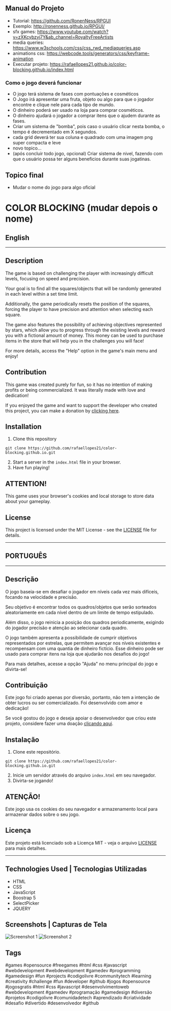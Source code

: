 ## Manual do Projeto
- Tutorial: https://github.com/RonenNess/RPGUI
- Exemplo: http://ronenness.github.io/RPGUI/
- sfx games: https://www.youtube.com/watch?v=zXKcybzvj7Y&ab_channel=RoyaltyFreeArtists
- media queries: https://www.w3schools.com/css/css_rwd_mediaqueries.asp
- animations css: https://webcode.tools/generators/css/keyframe-animation
- Executar projeto: https://rafaellopes21.github.io/color-blocking.github.io/index.html

### Como o jogo deverá funcionar
- O jogo terá sistema de fases com pontuações e cosméticos
- O Jogo irá apresentar uma fruta, objeto ou algo para que o jogador encontre e clique nele para cada tipo de mundo.
- O dinheiro poderá ser usado na loja para comprar cosméticos.
- O dinheiro ajudará o jogador a comprar itens que o ajudem durante as fases.
- Criar um sistema de "bomba", pois caso o usuário clicar nesta bomba, o tempo é decrementado em X segundos.
- cada grid deverá ter sua coluna e quadrado com uma imagem png super compacta e leve
- novo topico...
- (após concluir todo jogo, opcional) Criar sistema de nivel, fazendo com que o usuário possa ter alguns beneficios durante suas jogatinas.

## Topico final
- Mudar o nome do jogo para algo oficial





# COLOR BLOCKING (mudar depois o nome)

## English

---
## Description
The game is based on challenging the player with increasingly difficult levels, focusing on speed and precision.

Your goal is to find all the squares/objects that will be randomly generated in each level within a set time limit.

Additionally, the game periodically resets the position of the squares, forcing the player to have precision and attention when selecting each square.

The game also features the possibility of achieving objectives represented by stars, which allow you to progress through the existing levels and reward you with a fictional amount of money. This money can be used to purchase items in the store that will help you in the challenges you will face!

For more details, access the "Help" option in the game's main menu and enjoy!

## Contribution
This game was created purely for fun, so it has no intention of making profits or being commercialized. It was literally made with love and dedication!

If you enjoyed the game and want to support the developer who created this project, you can make a donation by [clicking here](https://nubank.com.br/pagar/5th42/1efRKgR2V8).

## Installation
1. Clone this repository
```
git clone https://github.com/rafaellopes21/color-blocking.github.io.git
```
2. Start a server in the `index.html` file in your browser.
3. Have fun playing!

## ATTENTION!
This game uses your browser's cookies and local storage to store data about your gameplay.

## License
This project is licensed under the MIT License - see the [LICENSE](https://github.com/rafaellopes21/color-blocking.github.io/blob/main/LICENSE) file for details.

---

## PORTUGUÊS

---
## Descrição
O jogo baseia-se em desafiar o jogador em níveis cada vez mais difíceis, focando na velocidade e precisão.

Seu objetivo é encontrar todos os quadros/objetos que serão sorteados aleatoriamente em cada nível dentro de um limite de tempo estipulado.

Além disso, o jogo reinicia a posição dos quadros periodicamente, exigindo do jogador precisão e atenção ao selecionar cada quadro.

O jogo também apresenta a possibilidade de cumprir objetivos representados por estrelas, que permitem avançar nos níveis existentes e recompensam com uma quantia de dinheiro fictício. Esse dinheiro pode ser usado para comprar itens na loja que ajudarão nos desafios do jogo!

Para mais detalhes, acesse a opção "Ajuda" no menu principal do jogo e divirta-se!

## Contribuição
Este jogo foi criado apenas por diversão, portanto, não tem a intenção de obter lucros ou ser comercializado. Foi desenvolvido com amor e dedicação!

Se você gostou do jogo e deseja apoiar o desenvolvedor que criou este projeto, considere fazer uma doação [clicando aqui](https://nubank.com.br/pagar/5th42/1efRKgR2V8).

## Instalação
1. Clone este repositório.
```
git clone https://github.com/rafaellopes21/color-blocking.github.io.git
```
2. Inicie um servidor através do arquivo `index.html` em seu navegador.
3. Divirta-se jogando!

## ATENÇÃO!
Este jogo usa os cookies do seu navegador e armazenamento local para armazenar dados sobre o seu jogo.

## Licença
Este projeto está licenciado sob a Licença MIT - veja o arquivo [LICENSE](https://github.com/rafaellopes21/color-blocking.github.io/blob/main/LICENSE) para mais detalhes.

---

## Technologies Used | Tecnologias Utilizadas
- HTML
- CSS
- JavaScript
- Boostrap 5
- SelectPicker
- JQUERY

## Screenshots | Capturas de Tela
![Screenshot 1](screenshot1.png)
![Screenshot 2](screenshot2.png)

## Tags
#games #opensource #freegames #html #css #javascript #webdevelopment #webdevelopment #gamedev #programming #gamedesign #fun #projects #codigolivre #communitytech #learning #creativity #challenge #fun #developer #github #jogos #opensource #jogosgratis #html #css #javascript #desenvolvimentoweb #webdevelopment #gamedev #programação #gamedesign #diversão #projetos #codigolivre #comunidadetech #aprendizado #criatividade #desafio #divertido #desenvolvedor #github